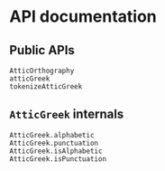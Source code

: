 # API documentation


## Public APIs

```@docs
AtticOrthography
atticGreek
tokenizeAtticGreek
```

## `AtticGreek` internals

```@docs
AtticGreek.alphabetic
AtticGreek.punctuation
AtticGreek.isAlphabetic
AtticGreek.isPunctuation
```
